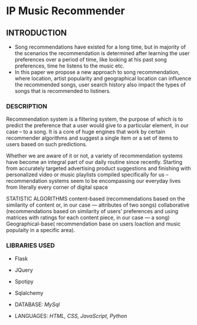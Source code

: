 
# IP Music Recommender

## INTRODUCTION

* Song recommendations have existed for a long time, but in majority of the scenarios the recommendation is determined after learning the user preferences over a period of time, like looking at his past song preferences, time he listens to the music etc. 
* In this paper we propose a new approach to song recommendation, where location, artist popularity and geographical location can influence the recommended songs, user search history also impact the types of songs that is recommended to listiners.

### DESCRIPTION

Recommendation system is a filtering system, the purpose of which is to predict the preference that a user would give to a particular element, in our case – to a song. It is a core of huge engines that work by certain recommender algorithms and suggest a single item or a set of items to users based on such predictions.

Whether we are aware of it or not, a variety of recommendation systems have become an integral part of our daily routine since recently. Starting from accurately targeted advertising product suggestions and finishing with personalized video or music playlists compiled specifically for us – recommendation systems seem to be encompassing our everyday lives from literally every corner of digital space

STATISTIC ALGORITHMS
content-based (recommendations based on the similarity of content or, in our case — attributes of two songs)
collaborative (recommendations based on similarity of users’ preferences and using matrices with ratings for each content piece, in our case — a song)
Geographical-base( recommendation base on users loaction and music populaity in a specific area).

### LIBRARIES USED 
* Flask
* JQuery
* Spotipy
* Sqlalchemy

* DATABASE: *MySql*
* LANGUAGES: *HTML, CSS, JavaScript, Python*
